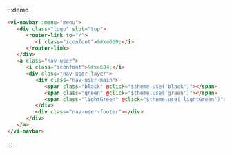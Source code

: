 :::demo
```html
<vi-navbar :menu="menu">
   <div class="logo" slot="top">
      <router-link to="/">
         <i class="iconfont">&#xe600;</i>
      </router-link>
   </div>
   <a class="nav-user">
      <i class="iconfont">&#xe604;</i>
      <div class="nav-user-layer">
         <div class="nav-user-main">
            <span class="black" @click="$theme.use('black')"></span>
            <span class="green" @click="$theme.use('green')"></span>
            <span class="lightGreen" @click="$theme.use('lightGreen')"></span>
         </div>
         <div class="nav-user-footer"></div>
      </div>
   </a>
</vi-navbar>
```
:::

<script>
export default {
  data() {
    return {
      menu: {
        base: {
          name: "基础",
          icon: "\ue64f"
        },
        form: {
          name: "表单",
          icon: "\ue72e"
        },
        navigation: {
          name: "导航",
          icon: "\ue61a"
        },
        page: {
          name: "页面",
          icon: "\ue615"
        },
        layout: {
          name: "布局",
          icon: "\ue61a"
        },
        chart: {
          name: "图表",
          icon: "\ue651"
        },
        example: {
          name: "示例",
          icon: "\ue63f"
        },
        user: {
          name: "用户",
          icon: "\ue61a"
        },
        settings: {
          name: "设置",
          icon: "\ue6d8"
        },
        document: {
          name: "文档",
          icon: "\ueb21"
        }
      }
    };
  }
};
</script>



<style lang="scss">
main .vi-navbar {
    width: 52px;
}
</style>